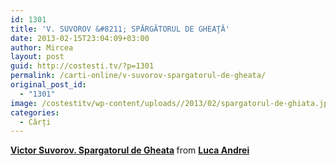```yaml
---
id: 1301
title: 'V. SUVOROV &#8211; SPĂRGĂTORUL DE GHEAŢĂ'
date: 2013-02-15T23:04:09+03:00
author: Mircea
layout: post
guid: http://costesti.tv/?p=1301
permalink: /carti-online/v-suvorov-spargatorul-de-gheata/
original_post_id:
  - "1301"
image: /costestitv/wp-content/uploads//2013/02/spargatorul-de-ghiata.jpeg
categories:
  - Cărți
---
```

<div style="margin-bottom:5px">
  <strong> <a href="//www.slideshare.net/thendrluca/v-suvorov-spargatorul-de-gheata" title="Victor Suvorov. Spargatorul de Gheata" target="_blank">Victor Suvorov. Spargatorul de Gheata</a> </strong> from <strong><a href="//www.slideshare.net/thendrluca" target="_blank">Luca Andrei</a></strong>
</div>